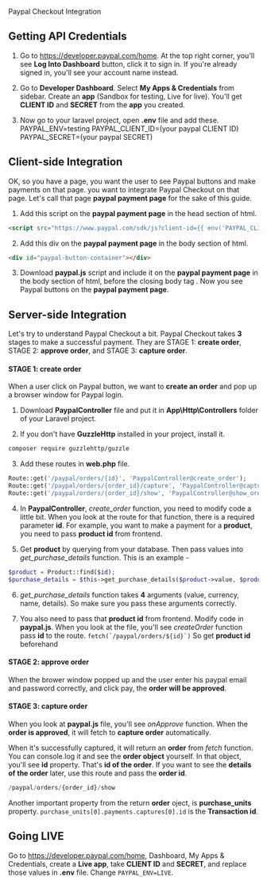 Paypal Checkout Integration

## Getting API Credentials

1. Go to https://developer.paypal.com/home. At the top right corner, you'll see __Log Into Dashboard__ button, click it to sign in. If you're already signed in, you'll see your account name instead.

2. Go to __Developer Dashboard__. Select __My Apps & Credentials__ from sidebar. Create an __app__ (Sandbox for testing, Live for live). You'll get __CLIENT ID__ and __SECRET__ from the __app__ you created.

3. Now go to your laravel project, open __.env__ file and add these.
PAYPAL_ENV=testing
PAYPAL_CLIENT_ID=(your paypal CLIENT ID)
PAYPAL_SECRET=(your paypal SECRET)

## Client-side Integration

OK, so you have a page, you want the user to see Paypal buttons and make payments on that page. you want to integrate Paypal Checkout on that page. Let's call that page __paypal payment page__ for the sake of this guide.

1. Add this script on the __paypal payment page__ in the head section of html.
```html
<script src="https://www.paypal.com/sdk/js?client-id={{ env('PAYPAL_CLIENT_ID') }}"></script>
```

2. Add this div on the __paypal payment page__ in the body section of html.
```html
<div id="paypal-button-container"></div>
```

3. Download __paypal.js__ script and include it on the __paypal payment page__ in the body section of html, before the closing body tag _</body>_. Now you see Paypal buttons on the __paypal payment page__. 

## Server-side Integration

Let's try to understand Paypal Checkout a bit. Paypal Checkout takes __3__ stages to make a successful payment. They are STAGE 1: __create order__, STAGE 2: __approve order__, and STAGE 3: __capture order__.

#### STAGE 1: create order

When a user click on Paypal button, we want to __create an order__ and pop up a browser window for Paypal login.

1. Download __PaypalController__ file and put it in __App\Http\Controllers__ folder of your Laravel project.

2. If you don't have __GuzzleHttp__ installed in your project, install it.
```sh
composer require guzzlehttp/guzzle
```

3. Add these routes in __web.php__ file.
```php
Route::get('/paypal/orders/{id}', 'PaypalController@create_order');
Route::get('/paypal/orders/{order_id}/capture', 'PaypalController@capture_order');
Route::get('/paypal/orders/{order_id}/show', 'PaypalController@show_order');
```

4. In __PaypalController__, _create_order_ function, you need to modify code a little bit. When you look at the route for that function, there is a required parameter __id__. For example, you want to make a payment for a __product__, you need to pass __product id__ from frontend.

5. Get __product__ by querying from your database. Then pass values into _get_purchase_details_ function. This is an example -
```php
$product = Product::find($id);
$purchase_details = $this->get_purchase_details($product->value, $product->currency, $product->name, $product->details);
```

6. _get_purchase_details_ function takes __4__ arguments (value, currency, name, details). So make sure you pass these arguments correctly.

7. You also need to pass that __product id__ from frontend. Modify code in __paypal.js__. When you look at the file, you'll see _createOrder_ function pass __id__ to the route. ```fetch(`/paypal/orders/${id}`)``` So get __product id__ beforehand

#### STAGE 2: approve order

When the brower window popped up and the user enter his paypal email and password correctly, and click pay, the __order will be approved__.

#### STAGE 3: capture order

When you look at __paypal.js__ file, you'll see _onApprove_ function. When the __order is approved__, it will fetch to __capture order__ automatically. 

When it's successfully captured, it will return an __order__ from _fetch_ function. You can console.log it and see the __order object__ yourself. In that object, you'll see __id__ property. That's __id of the order__. If you want to see the __details of the order__ later, use this route and pass the __order id__.
```php
/paypal/orders/{order_id}/show
````

Another important property from the return __order__ oject, is __purchase_units__ property. ```purchase_units[0].payments.captures[0].id``` is the __Transaction id__. 

## Going LIVE
Go to https://developer.paypal.com/home, Dashboard, My Apps & Credentials, create a __Live app__, take __CLIENT ID__ and __SECRET__, and replace those values in __.env__ file. Change ```PAYPAL_ENV=LIVE```.

